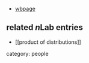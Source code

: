 
* [wbpage](https://www.uibk.ac.at/techmath/michael/)


## related $n$Lab entries

* [[product of distributions]]

category: people